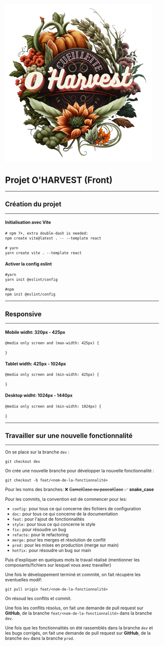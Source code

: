![oharvest](./src/assets/logo_oharvest_transparent.png)
# Projet O'HARVEST (Front)
---
## Création du projet 
---
#### Initialisation avec Vite
```
# npm 7+, extra double-dash is needed:
npm create vite@latest . -- --template react

# yarn
yarn create vite . --template react
```

#### Activer la config eslint

```
#yarn
yarn init @eslint/config

#npm
npm init @eslint/config
```
---
## Responsive
---

#### Mobile widht: 320px - 425px

```
@media only screen and (max-width: 425px) {

}
```

#### Tablet width: 425px - 1024px

```
@media only screen and (min-width: 425px) {

}
```

#### Desktop widht: 1024px - 1440px

```
@media only screen and (min-width: 1024px) {

}
```

---
## Travailler sur une nouvelle fonctionnalité
---
On se place sur la branche `dev` :
```
git checkout dev
```

On crée une nouvelle branche pour développer la nouvelle fonctionnalité :
```
git checkout -b feat/<nom-de-la-fonctionnalité>
```
Pour les noms des branches:
❌ ~~CamelCase ou pascalCase~~
✅ **snake_case**

Pour les commits, la convention est de commencer pour les:
- `config:` pour tous ce qui concerne des fichiers de configuration
- `doc:` pour tous ce qui concerne de la documentation
- `feat:` pour l'ajout de fonctionnalités
- `style:` pour tous ce qui concerne le style
- `fix:` pour résoudre un bug
- `refacto:` pour le refactoring
- `merge:` pour les merges et résolution de conflit
- `prod:` pour les mises en production (merge sur main)
- `hotfix:` pour résoudre un bug sur main

Puis d'expliquer en quelques mots le travail réalisé (mentionner les composants/fichiers sur lesquel vous avez travailler)

Une fois le développement terminé et commité, on fait récupère les eventuelles modif:
```
git pull origin feat/<nom-de-la-fonctionnalité>
```

On résoud les conflits et commit.

Une fois les conflits résolus, on fait une demande de pull request sur **GitHub**, de la branche `feat/<nom-de-la-fonctionnalité>` dans la branche `dev`.

Une fois que les fonctionnalités on été rassemblés dans la branche `dev` et les bugs corrigés, 
on fait une demande de pull request sur **GitHub**, de la branche `dev` dans la branche `prod`.
